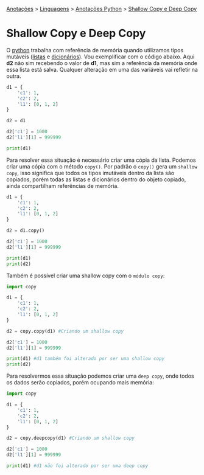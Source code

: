 <link rel="stylesheet" type="text/css" href="../../CSS/dark-theme.css">

[Anotações](../../) > [Linguagens](../Index.md) > [Anotações Python](./Index.md) > [Shallow Copy e Deep Copy](./ShallowCopyDeepCopy.md)

# Shallow Copy e Deep Copy

O [python](./Index.md) trabalha com referência de memória quando utilizamos tipos mutáveis ([listas](./List.md) e [dicionários](./Dict.md)). Vou exemplificar com o código abaixo. Aqui **d2** não sim recebendo o valor de **d1**, mas sim a referência da memória onde essa lista está salva. Qualquer alteração em uma das variáveis vai refletir na outra. 

```python
d1 = {
    'c1': 1,
    'c2': 2,
    'l1': [0, 1, 2]
}

d2 = d1

d2['c1'] = 1000
d2['l1'][1] = 999999

print(d1)
```

Para resolver essa situação é necessário criar uma cópia da lista. Podemos criar uma cópia com o método `copy()`. Por padrão o `copy()` gera um `shallow copy`, isso significa que todos os tipos imutáveis dentro da lista são copiados, porém todas as listas e dicionários dentro do objeto copiado, ainda compartilham referências de memória.

```python
d1 = {
    'c1': 1,
    'c2': 2,
    'l1': [0, 1, 2]
}

d2 = d1.copy()

d2['c1'] = 1000
d2['l1'][1] = 999999

print(d1)
print(d2)
```

Também é possível criar uma shallow copy com o `módulo copy`:

```python
import copy

d1 = {
    'c1': 1,
    'c2': 2,
    'l1': [0, 1, 2]
}

d2 = copy.copy(d1) #Criando um shallow copy

d2['c1'] = 1000
d2['l1'][1] = 999999

print(d1) #d1 também foi alterado por ser uma shallow copy
print(d2)
```

Para resolvermos essa situação podemos criar uma `deep copy`, onde todos os dados serão copiados, porém ocupando mais memória:

```python
import copy

d1 = {
    'c1': 1,
    'c2': 2,
    'l1': [0, 1, 2]
}

d2 = copy.deepcopy(d1) #Criando um shallow copy

d2['c1'] = 1000
d2['l1'][1] = 999999

print(d1) #d1 não foi alterado por ser uma deep copy
```